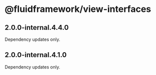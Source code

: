 # @fluidframework/view-interfaces

## 2.0.0-internal.4.4.0

Dependency updates only.

## 2.0.0-internal.4.1.0

Dependency updates only.
